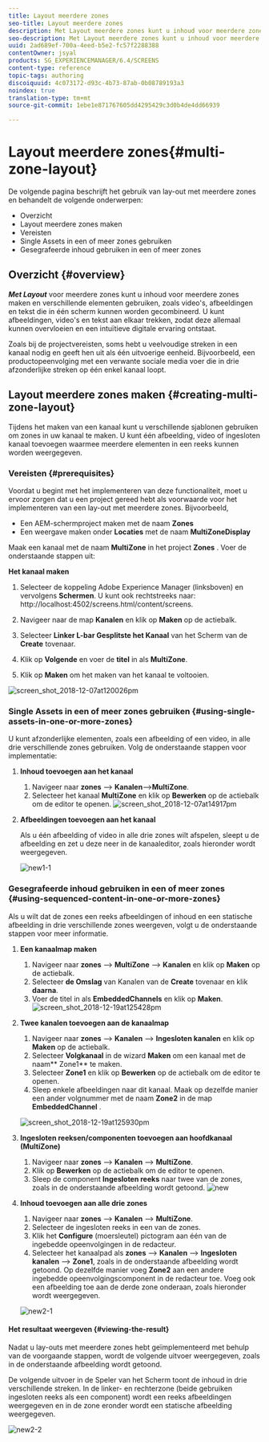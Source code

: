 ```yaml
---
title: Layout meerdere zones
seo-title: Layout meerdere zones
description: Met Layout meerdere zones kunt u inhoud voor meerdere zones maken en een groot aantal verschillende elementen gebruiken, zoals video's, afbeeldingen en tekst die in één scherm kunnen worden gecombineerd. Volg deze pagina voor meer informatie.
seo-description: Met Layout meerdere zones kunt u inhoud voor meerdere zones maken en een groot aantal verschillende elementen gebruiken, zoals video's, afbeeldingen en tekst die in één scherm kunnen worden gecombineerd. Volg deze pagina voor meer informatie.
uuid: 2ad689ef-700a-4eed-b5e2-fc57f2288388
contentOwner: jsyal
products: SG_EXPERIENCEMANAGER/6.4/SCREENS
content-type: reference
topic-tags: authoring
discoiquuid: 4c073172-d93c-4b73-87ab-0b08789193a3
noindex: true
translation-type: tm+mt
source-git-commit: 1ebe1e871767605dd4295429c3d0b4de4dd66939

---
```



# Layout meerdere zones{#multi-zone-layout}

De volgende pagina beschrijft het gebruik van lay-out met meerdere zones en behandelt de volgende onderwerpen:

* Overzicht
* Layout meerdere zones maken
* Vereisten
* Single Assets in een of meer zones gebruiken
* Gesegrafeerde inhoud gebruiken in een of meer zones

## Overzicht {#overview}

***Met Layout*** voor meerdere zones kunt u inhoud voor meerdere zones maken en verschillende elementen gebruiken, zoals video&#39;s, afbeeldingen en tekst die in één scherm kunnen worden gecombineerd. U kunt afbeeldingen, video&#39;s en tekst aan elkaar trekken, zodat deze allemaal kunnen overvloeien en een intuïtieve digitale ervaring ontstaat.

Zoals bij de projectvereisten, soms hebt u veelvoudige streken in een kanaal nodig en geeft hen uit als één uitvoerige eenheid. Bijvoorbeeld, een productopeenvolging met een verwante sociale media voer die in drie afzonderlijke streken op één enkel kanaal loopt.

## Layout meerdere zones maken {#creating-multi-zone-layout}

Tijdens het maken van een kanaal kunt u verschillende sjablonen gebruiken om zones in uw kanaal te maken. U kunt één afbeelding, video of ingesloten kanaal toevoegen waarmee meerdere elementen in een reeks kunnen worden weergegeven.

### Vereisten {#prerequisites}

Voordat u begint met het implementeren van deze functionaliteit, moet u ervoor zorgen dat u een project gereed hebt als voorwaarde voor het implementeren van een lay-out met meerdere zones. Bijvoorbeeld,

* Een AEM-schermproject maken met de naam **Zones**
* Een weergave maken onder **Locaties** met de naam **MultiZoneDisplay**

Maak een kanaal met de naam **MultiZone** in het project **Zones** . Voer de onderstaande stappen uit:

**Het kanaal maken**

1. Selecteer de koppeling Adobe Experience Manager (linksboven) en vervolgens **Schermen**. U kunt ook rechtstreeks naar: http://localhost:4502/screens.html/content/screens.
1. Navigeer naar de map **Kanalen** en klik op **Maken** op de actiebalk.

1. Selecteer **Linker L-bar Gesplitste het Kanaal** van het Scherm van de **Create** tovenaar.

1. Klik op **Volgende** en voer de **titel** in als **MultiZone**.

1. Klik op **Maken** om het maken van het kanaal te voltooien.

![screen_shot_2018-12-07at120026pm](assets/screen_shot_2018-12-07at120026pm.png)

### Single Assets in een of meer zones gebruiken {#using-single-assets-in-one-or-more-zones}

U kunt afzonderlijke elementen, zoals een afbeelding of een video, in alle drie verschillende zones gebruiken. Volg de onderstaande stappen voor implementatie:

1. **Inhoud toevoegen aan het kanaal**

   1. Navigeer naar **zones** —> **Kanalen**—>**MultiZone**.
   1. Selecteer het kanaal **MultiZone** en klik op **Bewerken** op de actiebalk om de editor te openen.
   ![screen_shot_2018-12-07at14917pm](assets/screen_shot_2018-12-07at14917pm.png)

1. **Afbeeldingen toevoegen aan het kanaal**

   Als u één afbeelding of video in alle drie zones wilt afspelen, sleept u de afbeelding en zet u deze neer in de kanaaleditor, zoals hieronder wordt weergegeven.

   ![new1-1](assets/new1-1.gif)

### Gesegrafeerde inhoud gebruiken in een of meer zones {#using-sequenced-content-in-one-or-more-zones}

Als u wilt dat de zones een reeks afbeeldingen of inhoud en een statische afbeelding in drie verschillende zones weergeven, volgt u de onderstaande stappen voor meer informatie.

1. **Een kanaalmap maken**

   1. Navigeer naar **zones** —> **MultiZone** —> **Kanalen** en klik op **Maken** op de actiebalk.
   1. Selecteer **de Omslag** van Kanalen van de **Create** tovenaar en klik **daarna**.
   1. Voer de titel in als **EmbeddedChannels** en klik op **Maken**.
   ![screen_shot_2018-12-19at125428pm](assets/screen_shot_2018-12-19at125428pm.png)

1. **Twee kanalen toevoegen aan de kanaalmap**

   1. Navigeer naar **zones** —> **Kanalen** —> **Ingesloten kanalen** en klik op **Maken** op de actiebalk.
   1. Selecteer **Volgkanaal** in de wizard **Maken** om een kanaal met de naam** Zone1** te maken.
   1. Selecteer **Zone1** en klik op **Bewerken** op de actiebalk om de editor te openen.
   1. Sleep enkele afbeeldingen naar dit kanaal.
   Maak op dezelfde manier een ander volgnummer met de naam **Zone2** in de map **EmbeddedChannel** .

   ![screen_shot_2018-12-19at125930pm](assets/screen_shot_2018-12-19at125930pm.png)

1. **Ingesloten reeksen/componenten toevoegen aan hoofdkanaal (MultiZone)**

   1. Navigeer naar **zones** —> **Kanalen** —> **MultiZone**.
   1. Klik op **Bewerken** op de actiebalk om de editor te openen.
   1. Sleep de component **Ingesloten reeks** naar twee van de zones, zoals in de onderstaande afbeelding wordt getoond.
   ![new](assets/new.gif)

1. **Inhoud toevoegen aan alle drie zones**

   1. Navigeer naar **zones** —> **Kanalen** —> **MultiZone**.
   1. Selecteer de ingesloten reeks in een van de zones.
   1. Klik het **Configure** (moersleutel) pictogram aan één van de ingebedde opeenvolgingen in de redacteur.
   1. Selecteer het kanaalpad als **zones** —> **Kanalen** —> **Ingesloten kanalen** —> **Zone1**, zoals in de onderstaande afbeelding wordt getoond.
   Op dezelfde manier voeg **Zone2** aan een andere ingebedde opeenvolgingscomponent in de redacteur toe. Voeg ook een afbeelding toe aan de derde zone onderaan, zoals hieronder wordt weergegeven.

   ![new2-1](assets/new2-1.gif)

#### Het resultaat weergeven {#viewing-the-result}

Nadat u lay-outs met meerdere zones hebt geïmplementeerd met behulp van de voorgaande stappen, wordt de volgende uitvoer weergegeven, zoals in de onderstaande afbeelding wordt getoond.

De volgende uitvoer in de Speler van het Scherm toont de inhoud in drie verschillende streken. In de linker- en rechterzone (beide gebruiken ingesloten reeks als een component) wordt een reeks afbeeldingen weergegeven en in de zone eronder wordt een statische afbeelding weergegeven.

![new2-2](assets/new2-2.gif)

